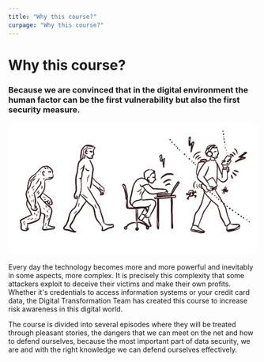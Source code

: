 ```yaml
---
title: "Why this course?"
curpage: "Why this course?"
---
```


<h1 class="home">Why this course?</h1>

<h3>Because we are convinced that in the digital environment the human factor can be the first vulnerability but also the first security measure.</h3>

<img src = "why_sa.png" class="img-responsive" alt="Why this course?">

Every day the technology becomes more and more powerful and inevitably in some aspects, more complex. It is precisely this complexity that some attackers exploit to deceive their victims and make their own profits. Whether it's credentials to access information systems or your credit card data, the Digital Transformation Team has created this course to increase risk awareness in this digital world.

The course is divided into several episodes where they will be treated through pleasant stories, the dangers that we can meet on the net and how to defend ourselves, because the most important part of data security, we are and with the right knowledge we can defend ourselves effectively.